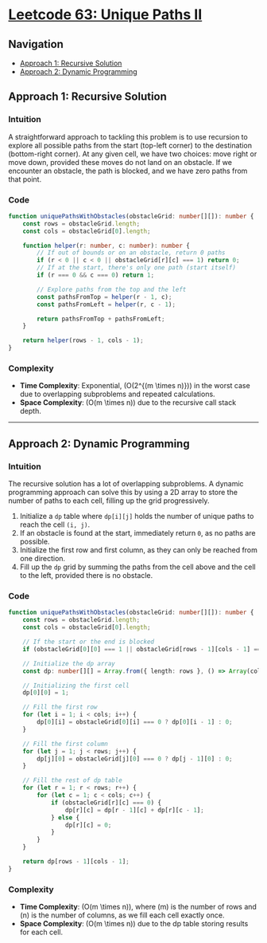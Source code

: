 # [Leetcode 63: Unique Paths II](https://leetcode.com/problems/unique-paths-ii/)

## Navigation
- [Approach 1: Recursive Solution](#approach-1-recursive-solution)
- [Approach 2: Dynamic Programming](#approach-2-dynamic-programming)

## Approach 1: Recursive Solution

### Intuition
A straightforward approach to tackling this problem is to use recursion to explore all possible paths from the start (top-left corner) to the destination (bottom-right corner). At any given cell, we have two choices: move right or move down, provided these moves do not land on an obstacle. If we encounter an obstacle, the path is blocked, and we have zero paths from that point.

### Code
```typescript
function uniquePathsWithObstacles(obstacleGrid: number[][]): number {
    const rows = obstacleGrid.length;
    const cols = obstacleGrid[0].length;

    function helper(r: number, c: number): number {
        // If out of bounds or on an obstacle, return 0 paths
        if (r < 0 || c < 0 || obstacleGrid[r][c] === 1) return 0;
        // If at the start, there's only one path (start itself)
        if (r === 0 && c === 0) return 1;

        // Explore paths from the top and the left
        const pathsFromTop = helper(r - 1, c);
        const pathsFromLeft = helper(r, c - 1);

        return pathsFromTop + pathsFromLeft;
    }

    return helper(rows - 1, cols - 1);
}
```

### Complexity
- **Time Complexity**: Exponential, \(O(2^{(m \times n)})\) in the worst case due to overlapping subproblems and repeated calculations.
- **Space Complexity**: \(O(m \times n)\) due to the recursive call stack depth.

---

## Approach 2: Dynamic Programming

### Intuition
The recursive solution has a lot of overlapping subproblems. A dynamic programming approach can solve this by using a 2D array to store the number of paths to each cell, filling up the grid progressively.

1. Initialize a `dp` table where `dp[i][j]` holds the number of unique paths to reach the cell `(i, j)`.
2. If an obstacle is found at the start, immediately return `0`, as no paths are possible.
3. Initialize the first row and first column, as they can only be reached from one direction.
4. Fill up the `dp` grid by summing the paths from the cell above and the cell to the left, provided there is no obstacle.

### Code
```typescript
function uniquePathsWithObstacles(obstacleGrid: number[][]): number {
    const rows = obstacleGrid.length;
    const cols = obstacleGrid[0].length;

    // If the start or the end is blocked
    if (obstacleGrid[0][0] === 1 || obstacleGrid[rows - 1][cols - 1] === 1) return 0;

    // Initialize the dp array
    const dp: number[][] = Array.from({ length: rows }, () => Array(cols).fill(0));

    // Initializing the first cell
    dp[0][0] = 1;

    // Fill the first row
    for (let i = 1; i < cols; i++) {
        dp[0][i] = obstacleGrid[0][i] === 0 ? dp[0][i - 1] : 0;
    }

    // Fill the first column
    for (let j = 1; j < rows; j++) {
        dp[j][0] = obstacleGrid[j][0] === 0 ? dp[j - 1][0] : 0;
    }

    // Fill the rest of dp table
    for (let r = 1; r < rows; r++) {
        for (let c = 1; c < cols; c++) {
            if (obstacleGrid[r][c] === 0) {
                dp[r][c] = dp[r - 1][c] + dp[r][c - 1];
            } else {
                dp[r][c] = 0;
            }
        }
    }

    return dp[rows - 1][cols - 1];
}
```

### Complexity
- **Time Complexity**: \(O(m \times n)\), where \(m\) is the number of rows and \(n\) is the number of columns, as we fill each cell exactly once.
- **Space Complexity**: \(O(m \times n)\) due to the dp table storing results for each cell.

